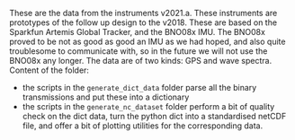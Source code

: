 These are the data from the instruments v2021.a. These instruments are prototypes of the follow up design to the v2018. These are based on the Sparkfun Artemis Global Tracker, and the BNO08x IMU. The BNO08x proved to be not as good as good an IMU as we had hoped, and also quite troublesome to communicate with, so in the future we will not use the BNO08x any longer. The data are of two kinds: GPS and wave spectra. Content of the folder:

- the scripts in the ```generate_dict_data``` folder parse all the binary transmissions and put these into a dictionary
- the scripts in the ```generate_nc_dataset``` folder perform a bit of quality check on the dict data, turn the python dict into a standardised netCDF file, and offer a bit of plotting utilities for the corresponding data.
